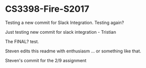 # CS3398-Fire-S2017

Testing a new commit for Slack Integration.
Testing again?

Just testing new commit for slack integration - Tristian

The FINAL? test.

Steven edits this readme with enthusiasm ... or something like that.

Steven's commit for the 2/9 assignment